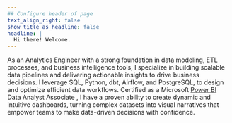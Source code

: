 ```yaml
---
## Configure header of page
text_align_right: false
show_title_as_headline: false
headline: |
  Hi there! Welcome.
---
```


<!-- this is a subheadline -->

As an Analytics Engineer with a strong foundation in data modeling, ETL processes, and business intelligence tools, I specialize in building scalable data pipelines and delivering actionable insights to drive business decisions. I leverage SQL, Python, dbt, Airflow, and PostgreSQL, to design and optimize efficient data workflows. Certified as a Microsoft [Power BI](https://learn.microsoft.com/api/credentials/share/en-us/UlrichHODONOU-2734/8FF86F9E6BA1D967?sharingId=97DFED54543E5413) Data Analyst Associate , I have a proven ability to create dynamic and intuitive dashboards, turning complex datasets into visual narratives that empower teams to make data-driven decisions with confidence.
